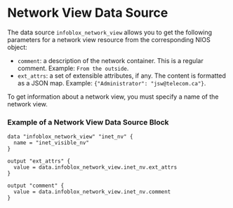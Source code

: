 # Network View Data Source

The data source `infoblox_network_view` allows you to get the following
parameters for a network view resource from the corresponding NIOS object:

* `comment`: a description of the network container. This is a regular comment. Example: `From the outside`.
* `ext_attrs`: a set of extensible attributes, if any. The content is formatted as a JSON map. Example: `{"Administrator": "jsw@telecom.ca"}`.

To get information about a network view, you must specify a name of the network view.

### Example of a Network View Data Source Block

```hcl
data "infoblox_network_view" "inet_nv" {
  name = "inet_visible_nv"
}

output "ext_attrs" {
  value = data.infoblox_network_view.inet_nv.ext_attrs
}

output "comment" {
  value = data.infoblox_network_view.inet_nv.comment
}
```

